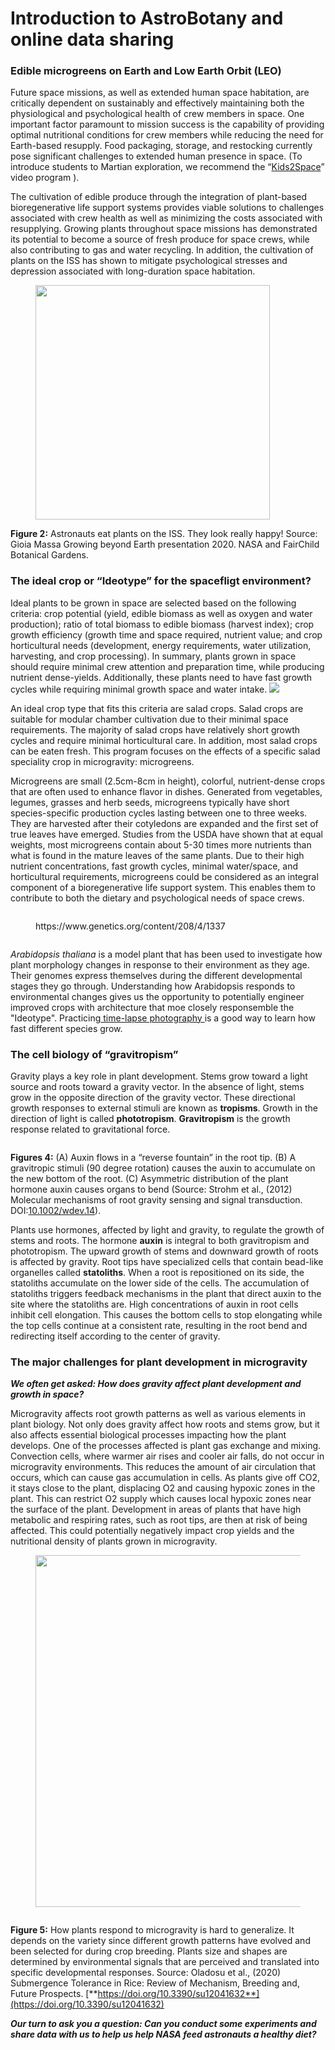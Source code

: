 # Introduction to AstroBotany and online data sharing

### **Edible microgreens on Earth and Low Earth Orbit (LEO)** <a href="#id-1vv57eymsn9r" id="id-1vv57eymsn9r"></a>

Future space missions, as well as extended human space habitation, are critically dependent on sustainably and effectively maintaining both the physiological and psychological health of crew members in space. One important factor paramount to mission success is the capability of providing optimal nutritional conditions for crew members while reducing the need for Earth-based resupply. Food packaging, storage, and restocking currently pose significant challenges to extended human presence in space. (To introduce students to Martian exploration, we recommend the “[Kids2Space](https://kids2.space/encyclopedia/)” video program ).

The cultivation of edible produce through the integration of plant-based bioregenerative life support systems provides viable solutions to challenges associated with crew health as well as minimizing the costs associated with resupplying. Growing plants throughout space missions has demonstrated its potential to become a source of fresh produce for space crews, while also contributing to gas and water recycling. In addition, the cultivation of plants on the ISS has shown to mitigate psychological stresses and depression associated with long-duration space habitation.

<figure><img src="../.gitbook/assets/image (3) (1) (1).png" alt="" width="375"><figcaption></figcaption></figure>

**Figure 2:** Astronauts eat plants on the ISS. They look really happy! Source: Gioia Massa Growing beyond Earth presentation 2020. NASA and FairChild Botanical Gardens.

### **The ideal crop or “Ideotype” for the spacefligt environment?**  <a href="#id-2tffh2t4zta7" id="id-2tffh2t4zta7"></a>

Ideal plants to be grown in space are selected based on the following criteria: crop potential (yield, edible biomass as well as oxygen and water production); ratio of total biomass to edible biomass (harvest index); crop growth efficiency (growth time and space required, nutrient value; and crop horticultural needs (development, energy requirements, water utilization, harvesting, and crop processing). In summary, plants grown in space should require minimal crew attention and preparation time, while producing nutrient dense-yields. Additionally, these plants need to have fast growth cycles while requiring minimal growth space and water intake. ![](../.gitbook/assets/8.png)

An ideal crop type that fits this criteria are salad crops. Salad crops are suitable for modular chamber cultivation due to their minimal space requirements. The majority of salad crops have relatively short growth cycles and require minimal horticultural care. In addition, most salad crops can be eaten fresh. This program focuses on the effects of a specific salad speciality crop in microgravity: microgreens.

Microgreens are small (2.5cm-8cm in height), colorful, nutrient-dense crops that are often used to enhance flavor in dishes. Generated from vegetables, legumes, grasses and herb seeds, microgreens typically have short species-specific production cycles lasting between one to three weeks. They are harvested after their cotyledons are expanded and the first set of true leaves have emerged. Studies from the USDA have shown that at equal weights, most microgreens contain about 5-30 times more nutrients than what is found in the mature leaves of the same plants. Due to their high nutrient concentrations, fast growth cycles, minimal water/space, and horticultural requirements, microgreens could be considered as an integral component of a bioregenerative life support system. This enables them to contribute to both the dietary and psychological needs of space crews.

<figure><img src="../.gitbook/assets/image (6) (1).png" alt=""><figcaption><p>https://www.genetics.org/content/208/4/1337</p></figcaption></figure>

<figure><img src="../.gitbook/assets/image (7) (1).png" alt=""><figcaption></figcaption></figure>

_Arabidopsis thaliana_ is a model plant that has been used to investigate how plant morphology changes in response to their environment as they age. Their genomes express themselves during the different developmental stages they go through. Understanding how Arabidopsis responds to environmental changes gives us the opportunity to potentially engineer improved crops with architecture that moe closely responsemble the "Ideotype".  Practicing[ time-lapse photography ](https://www.youtube.com/watch?v=CxPuEViG-6g\&ab\_channel=RichardBarker)is a good way to learn how fast different species grow.

### **The cell biology of “gravitropism”** <a href="#xoaefro89a34" id="xoaefro89a34"></a>

Gravity plays a key role in plant development. Stems grow toward a light source and roots toward a gravity vector. In the absence of light, stems grow in the opposite direction of the gravity vector. These directional growth responses to external stimuli are known as **tropisms**. Growth in the direction of light is called **phototropism**. **Gravitropism** is the growth response related to gravitational force.

<figure><img src="../.gitbook/assets/image (8) (1).png" alt=""><figcaption></figcaption></figure>

**Figures 4:** (A) Auxin flows in a “reverse fountain” in the root tip. (B) A gravitropic stimuli (90 degree rotation) causes the auxin to accumulate on the new bottom of the root. (C) Asymmetric distribution of the plant hormone auxin causes organs to bend (Source: Strohm et al., (2012) Molecular mechanisms of root gravity sensing and signal transduction. DOI:[10.1002/wdev.14](https://doi.org/10.1002/wdev.14)).

Plants use hormones, affected by light and gravity, to regulate the growth of stems and roots. The hormone **auxin** is integral to both gravitropism and phototropism. The upward growth of stems and downward growth of roots is affected by gravity. Root tips have specialized cells that contain bead-like organelles called **statoliths**. When a root is repositioned on its side, the statoliths accumulate on the lower side of the cells. The accumulation of statoliths triggers feedback mechanisms in the plant that direct auxin to the site where the statoliths are. High concentrations of auxin in root cells inhibit cell elongation. This causes the bottom cells to stop elongating while the top cells continue at a consistent rate, resulting in the root bend and redirecting itself according to the center of gravity.

### **The major challenges for plant development in microgravity** <a href="#o1hmthfexs0v" id="o1hmthfexs0v"></a>

_**We often get asked: How does gravity affect plant development and growth in space?**_

Microgravity affects root growth patterns as well as various elements in plant biology. Not only does gravity affect how roots and stems grow, but it also affects essential biological processes impacting how the plant develops. One of the processes affected is plant gas exchange and mixing. Convection cells, where warmer air rises and cooler air falls, do not occur in microgravity environments. This reduces the amount of air circulation that occurs, which can cause gas accumulation in cells. As plants give off CO2, it stays close to the plant, displacing O2 and causing hypoxic zones in the plant. This can restrict O2 supply which causes local hypoxic zones near the surface of the plant. Development in areas of plants that have high metabolic and respiring rates, such as root tips, are then at risk of being affected. This could potentially negatively impact crop yields and the nutritional density of plants grown in microgravity.

<figure><img src="../.gitbook/assets/image (9) (1).png" alt="" width="563"><figcaption></figcaption></figure>

<figure><img src="../.gitbook/assets/image (10).png" alt=""><figcaption></figcaption></figure>

**Figure 5:** How plants respond to microgravity is hard to generalize. It depends on the variety since different growth patterns have evolved and been selected for during crop breeding. Plants size and shapes are determined by environmental signals that are perceived and translated into specific developmental responses. Source: Oladosu et al., (2020) Submergence Tolerance in Rice: Review of Mechanism, Breeding and, Future Prospects. [**https://doi.org/10.3390/su12041632**](https://doi.org/10.3390/su12041632)

_**Our turn to ask you a question: Can you conduct some experiments and share data with us to help us help NASA feed astronauts a healthy diet?**_

